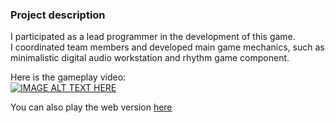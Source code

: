 ### Project description

I participated as a lead programmer in the development of this game.\
I coordinated team members and developed main game mechanics, such as minimalistic digital audio workstation and rhythm game component.

Here is the gameplay video:\
[![IMAGE ALT TEXT HERE](http://img.youtube.com/vi/fPZf_1fDeAg/1.jpg)](http://www.youtube.com/watch?v=fPZf_1fDeAgw)

You can also play the web version [here](https://toxazol.itch.io/musician-of-the-flying-archipelago)
